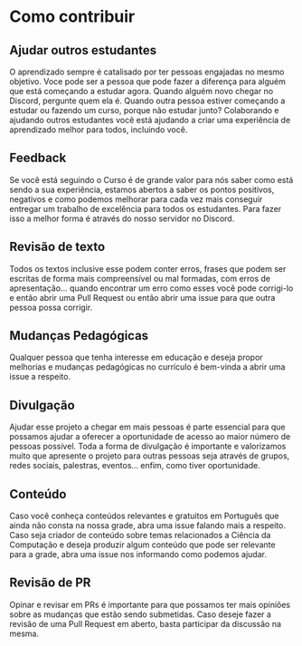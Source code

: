 # Como contribuir

## Ajudar outros estudantes

O aprendizado sempre é catalisado por ter pessoas engajadas no mesmo objetivo. Voce pode ser a pessoa que pode fazer a diferença para alguém que está começando a estudar agora. Quando alguém novo chegar no Discord, pergunte quem ela é. Quando outra pessoa estiver começando a estudar ou fazendo um curso, porque não estudar junto? Colaborando e ajudando outros estudantes você está ajudando a criar uma experiência de aprendizado melhor para todos, incluindo você.

## Feedback

Se você está seguindo o Curso é de grande valor para nós saber como está sendo a sua experiência, estamos abertos a saber os pontos positivos, negativos e como podemos melhorar para cada vez mais conseguir entregar um trabalho de excelência para todos os estudantes. Para fazer isso a melhor forma é através do nosso servidor no Discord.

## Revisão de texto

Todos os textos inclusive esse podem conter erros, frases que podem ser escritas de forma mais compreensível ou mal formadas, com erros de apresentação... quando encontrar um erro como esses você pode corrigi-lo e então abrir uma Pull Request ou então abrir uma issue para que outra pessoa possa corrigir.

## Mudanças Pedagógicas

Qualquer pessoa que tenha interesse em educação e deseja propor melhorias e mudanças pedagógicas no currículo é bem-vinda a abrir uma issue a respeito.

## Divulgação

Ajudar esse projeto a chegar em mais pessoas é parte essencial para que possamos ajudar a oferecer a oportunidade de acesso ao maior número de pessoas possível. Toda a forma de divulgação é importante e valorizamos muito que apresente o projeto para outras pessoas seja através de grupos, redes sociais, palestras, eventos... enfim, como tiver oportunidade.

## Conteúdo

Caso você conheça conteúdos relevantes e gratuitos em Português que ainda não consta na nossa grade, abra uma issue falando mais a respeito. Caso seja criador de conteúdo sobre temas relacionados a Ciência da Computação e deseja produzir algum conteúdo que pode ser relevante para a grade, abra uma issue nos informando como podemos ajudar. 

## Revisão de PR

Opinar e revisar em PRs é importante para que possamos ter mais opiniões sobre as mudanças que estão sendo submetidas. Caso deseje fazer a revisão de uma Pull Request em aberto, basta participar da discussão na mesma.
